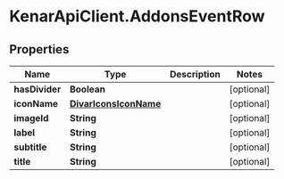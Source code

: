 # KenarApiClient.AddonsEventRow

## Properties

Name | Type | Description | Notes
------------ | ------------- | ------------- | -------------
**hasDivider** | **Boolean** |  | [optional] 
**iconName** | [**DivarIconsIconName**](DivarIconsIconName.md) |  | [optional] 
**imageId** | **String** |  | [optional] 
**label** | **String** |  | [optional] 
**subtitle** | **String** |  | [optional] 
**title** | **String** |  | [optional] 


